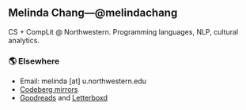 ## Melinda Chang&mdash;@melindachang
CS + CompLit @ Northwestern. Programming languages, NLP, cultural analytics.

### 🌎 Elsewhere
- Email: melinda [at] u.northwestern.edu
- [Codeberg mirrors](https://codeberg.org/melindachang)
- [Goodreads](https://www.goodreads.com/user/show/124375846-melinda-chang) and [Letterboxd](https://letterboxd.com/hychang)
